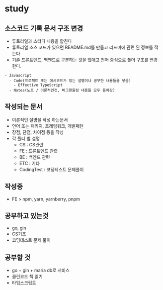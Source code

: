 # study

## 소스코드 기록 문서 구조 변경
- 튜토리얼과 스터디 내용을 합친다
- 튜토리얼 소스 코드가 있으면 README.md를 만들고 리드미에 관련 된 정보를 적는다
- 기존 프론트엔드, 백엔드로 구분하는 것을 없애고 언어 중심으로 폴더 구조를 변경한다.
```
- Javascript
  - Code(프로젝트 또는 예시코드가 있는 설명이나 공부한 내용들을 넣음)
    - Effective TypeScript
  - Notes(노트 / 이론적인것, 버그핸들링 내용들 모두 들어감)
```
  
## 작성되는 문서
- 이론적인 설명을 작성 하는문서
- 언어 또는 패키지, 프레임워크, 개발패턴
- 장점, 단점, 차이점 등을 작성
- 각 폴더 별 설명
  - CS : CS관련
  - FE : 프론트엔드 관련
  - BE : 백엔드 관련
  - ETC : 기타
  - CodingTest : 코딩테스트 문제풀이

## 작성중

- FE > npm, yarn, yarnberry, pnpm

## 공부하고 있는것

- go, gin
- CS기초
- 코딩테스트 문제 풀이

## 공부할 것

- go + gin + maria db로 서비스
- 클린코드 책 읽기
- 타입스크립트
